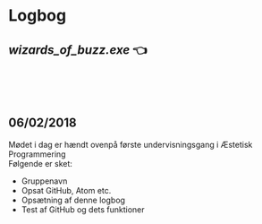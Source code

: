 # Logbog
## *wizards_of_buzz.exe* :point_left:
</br>
</br>
</br>
  
## 06/02/2018

Mødet i dag er hændt ovenpå første undervisningsgang i Æstetisk Programmering </br>
Følgende er sket:
* Gruppenavn
* Opsat GitHub, Atom etc.
* Opsætning af denne logbog
* Test af GitHub og dets funktioner
